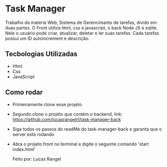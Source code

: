 # Task Manager
Trabalho da matéria Web, Sistema de Gerencimanto de tarefas, divido em duas partes. O Front utiliza html, css e javascript, o back Node JS e sqlite. Nele o usuário pode criar, atualizar, deletar e ler suas tarefas.
Cada tarefas possui um ID autoincrement e descrição.

## Tecbologias Utilizadas
- Html
- Css
- JavaScript

## Como rodar 
- Primeiramente clone esse projeto
- Segundo clone o projeto que contém o backend, link: https://github.com/lucasrangelrl/task-manager-back
- Siga todos os passos do readMe do task-manager-back e garanta que o server está rodando
- Abra o projeto front no terminal e digite o seguinte comando 'start index.html'

  Feito por: Lucas Rangel
